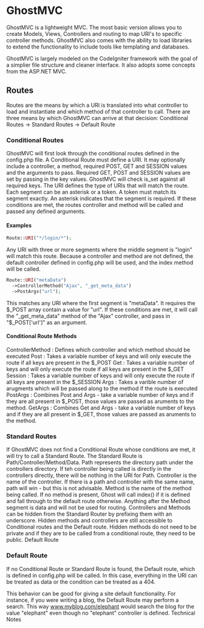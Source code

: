 # GhostMVC

GhostMVC is a lightweight MVC. The most basic version allows you to create Models, Views, Controllers and routing to map URI's to specific controller methods. GhostMVC also comes with the ability to load libraries to extend the functionality to include tools like templating and databases.

GhostMVC is largely modeled on the CodeIgniter framework with the goal of a simplier file structure and cleaner interface. It also adopts some concepts from the ASP.NET MVC.

## Routes

Routes are the means by which a URI is translated into what controller to load and instantiate and which method of that controller to call. There are three means by which GhostMVC can arrive at that decision:
Conditional Routes -> Standard Routes -> Default Route

### Conditional Routes

GhostMVC will first look through the conditional routes defined in the config.php file. A Conditional Route must define a URI. It may optionally include a controller, a method, required POST, GET and SESSION values and the arguments to pass. Required GET, POST and SESSION values are set by passing in the key values. GhostMVC will check is_set against all required keys. The URI defines the type of URIs that will match the route. Each segment can be an asterisk or a token. A token must match its segment exactly. An asterisk indicates that the segment is required. If these conditions are met, the routes controller and method will be called and passed any defined arguments.

#### Examples

```php
Route::URI("*/login/*");
```

Any URI with three or more segments where the middle segment is "login" will match this route. Because a controller and method are not defined, the default controller defined in config.php will be used, and the index method will be called.

```php
Route::URI("metaData")
  ->ControllerMethod("Ajax", "_get_meta_data")
  ->PostArgs("url");
```

This matches any URI where the first segment is "metaData". It requires the $_POST array contain a value for "url". If these conditions are met, it will call the "_get_meta_data" method of the "Ajax" controller, and pass in "$_POST['url']" as an argument.


#### Conditional Route Methods

ControllerMethod
: Defines which controller and which method should be executed
Post
: Takes a variable number of keys and will only execute the route if all keys are present in the $_POST
Get
: Takes a variable number of keys and will only execute the route if all keys are present in the $_GET
Session
: Takes a variable number of keys and will only execute the route if all keys are present in the $_SESSION
Args
: Takes a varible number of arugments which will be passed along to the method if the route is executed
PostArgs
: Combines Post and Args - take a variable number of keys and if they are all present in $_POST, those values are passed as aruments to the method.
GetArgs
: Combines Get and Args - take a variable number of keys and if they are all present in $_GET, those values are passed as aruments to the method.

### Standard Routes

If GhostMVC does not find a Conditional Route whose conditions are met, it will try to call a Standard Route. The Standard Route is Path/Controller/Method/Data. Path represents the directory path under the controllers directory. If teh controller being called is directly in the controllers directly, there will be nothing in the URI for Path. Controller is the name of the controller. If there is a path and controller with the same name, path will win - but this is not advisable. Method is the name of the method being called. If no method is present, Ghost will call index() if it is defined and fall through to the default route otherwise. Anything after the Method segment is data and will not be used for routing. Controllers and Methods can be hidden from the Standard Router by prefixing them with an underscore. Hidden methods and controllers are still accessible to Conditional routes and the Default route. Hidden methods do not need to be private and if they are to be called from a conditional route, they need to be public.
Default Route

### Default Route

If no Conditional Route or Standard Route is found, the Default route, which is defined in config.php will be called. In this case, everything in the URI can be treated as data or the condition can be treated as a 404.

This behavior can be good for giving a site default functionality. For instance, if you were writing a blog, the Default Route may perform a search. This way www.myblog.com/elephant would search the blog for the value "elephant" even though no "elephant" controller is defined.
Technical Notes
